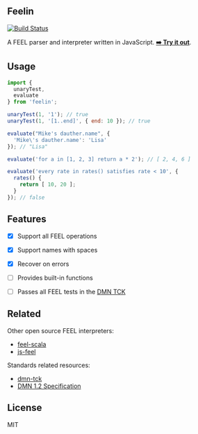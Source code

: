 ## Feelin

[![Build Status](https://travis-ci.com/nikku/feelin.svg?branch=master)](https://travis-ci.com/nikku/feelin)

A FEEL parser and interpreter written in JavaScript. [__:arrow_right: Try it out__](https://nikku.github.io/feel-playground).


## Usage

```javascript
import {
  unaryTest,
  evaluate
} from 'feelin';

unaryTest(1, '1'); // true
unaryTest(1, '[1..end]', { end: 10 }); // true

evaluate("Mike's dauther.name", {
  'Mike\'s dauther.name': 'Lisa'
}); // "Lisa"

evaluate('for a in [1, 2, 3] return a * 2'); // [ 2, 4, 6 ]

evaluate('every rate in rates() satisfies rate < 10', {
  rates() {
    return [ 10, 20 ];
  }
}); // false
```


## Features

* [x] Support all FEEL operations
* [x] Support names with spaces
* [x] Recover on errors
* [ ] Provides built-in functions
* [ ] Passes all FEEL tests in the [DMN TCK](https://github.com/dmn-tck/tck)


## Related

Other open source FEEL interpreters:

* [feel-scala](https://github.com/camunda/feel-scala)
* [js-feel](https://github.com/EdgeVerve/feel)


Standards related resources:

* [dmn-tck](https://github.com/dmn-tck/tck)
* [DMN 1.2 Specification](https://www.omg.org/spec/DMN/1.2/PDF)


## License

MIT
